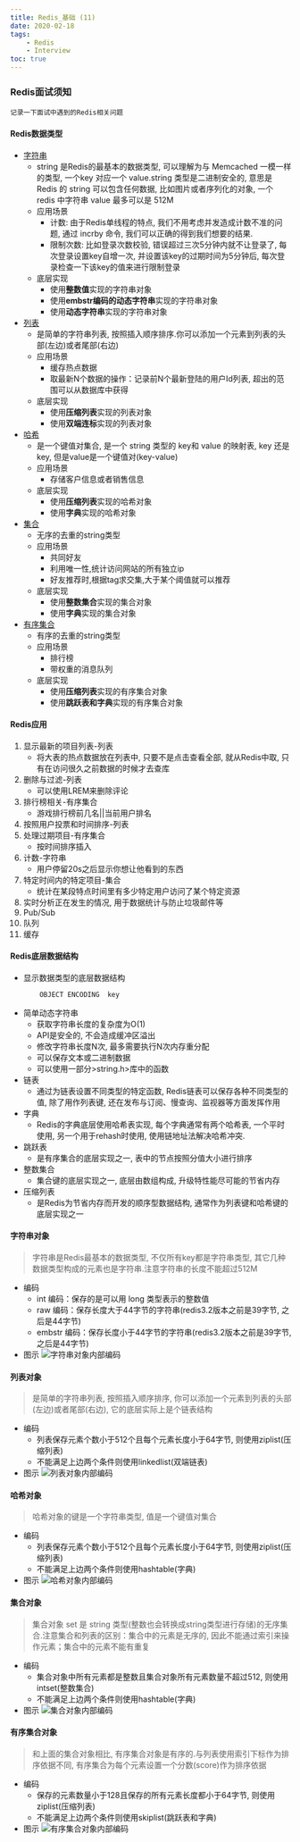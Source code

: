 ```yaml
---
title: Redis_基础 (11)
date: 2020-02-18
tags: 
    - Redis
    - Interview
toc: true
---
```


### Redis面试须知
    记录一下面试中遇到的Redis相关问题

<!-- more -->

#### Redis数据类型
- <a href="#desc1" title="字符串对象">字符串</a>
    * string 是Redis的最基本的数据类型, 可以理解为与 Memcached 一模一样的类型, 一个key 对应一个 value.string 类型是二进制安全的, 意思是 Redis 的 string 可以包含任何数据, 比如图片或者序列化的对象, 一个 redis 中字符串 value 最多可以是 512M
    * 应用场景
        * 计数: 由于Redis单线程的特点, 我们不用考虑并发造成计数不准的问题, 通过 incrby 命令, 我们可以正确的得到我们想要的结果.
        * 限制次数: 比如登录次数校验, 错误超过三次5分钟内就不让登录了, 每次登录设置key自增一次, 并设置该key的过期时间为5分钟后, 每次登录检查一下该key的值来进行限制登录
    * 底层实现
        * 使用**整数值**实现的字符串对象
        * 使用**embstr编码的动态字符串**实现的字符串对象
        * 使用**动态字符串**实现的字符串对象
- <a href="#desc2" title="列表对象">列表</a>
    * 是简单的字符串列表, 按照插入顺序排序.你可以添加一个元素到列表的头部(左边)或者尾部(右边)
    * 应用场景
        * 缓存热点数据
        * 取最新N个数据的操作：记录前N个最新登陆的用户Id列表, 超出的范围可以从数据库中获得
    * 底层实现
        * 使用**压缩列表**实现的列表对象
        * 使用**双端连标**实现的列表对象
- <a href="#desc3" title="哈希对象">哈希</a>
    * 是一个键值对集合, 是一个 string 类型的 key和 value 的映射表, key 还是key, 但是value是一个键值对(key-value)
    * 应用场景
        * 存储客户信息或者销售信息
    * 底层实现
        * 使用**压缩列表**实现的哈希对象
        * 使用**字典**实现的哈希对象
- <a href="#desc4" title="集合对象">集合</a>
    * 无序的去重的string类型
    * 应用场景
        * 共同好友 
        * 利用唯一性,统计访问网站的所有独立ip 
        * 好友推荐时,根据tag求交集,大于某个阈值就可以推荐
    * 底层实现
        * 使用**整数集合**实现的集合对象
        * 使用**字典**实现的集合对象
- <a href="#desc5" title="有序集合对象">有序集合</a>
    * 有序的去重的string类型
    * 应用场景
        * 排行榜 
        * 带权重的消息队列
    * 底层实现
        * 使用**压缩列表**实现的有序集合对象
        * 使用**跳跃表和字典**实现的有序集合对象

#### Redis应用
1. 显示最新的项目列表-列表
    * 将大表的热点数据放在列表中, 只要不是点击查看全部, 就从Redis中取, 只有在访问很久之前数据的时候才去查库
2. 删除与过滤-列表
    * 可以使用LREM来删除评论
3. 排行榜相关-有序集合
    * 游戏排行榜前几名||当前用户排名
4. 按照用户投票和时间排序-列表
5. 处理过期项目-有序集合
    * 按时间排序插入
6. 计数-字符串
    * 用户停留20s之后显示你想让他看到的东西
7. 特定时间内的特定项目-集合
    * 统计在某段特点时间里有多少特定用户访问了某个特定资源
8. 实时分析正在发生的情况, 用于数据统计与防止垃圾邮件等
9. Pub/Sub
10. 队列
11. 缓存

#### Redis底层数据结构
- 显示数据类型的底层数据结构
    ```bash
        OBJECT ENCODING  key
    ```
- 简单动态字符串
    * 获取字符串长度的复杂度为O(1)
    * API是安全的, 不会造成缓冲区溢出
    * 修改字符串长度N次, 最多需要执行N次内存重分配
    * 可以保存文本或二进制数据
    * 可以使用一部分&gt;string.h>库中的函数
- 链表
    * 通过为链表设置不同类型的特定函数, Redis链表可以保存各种不同类型的值, 除了用作列表键, 还在发布与订阅、慢查询、监视器等方面发挥作用
- 字典
    * Redis的字典底层使用哈希表实现, 每个字典通常有两个哈希表, 一个平时使用, 另一个用于rehash时使用, 使用链地址法解决哈希冲突.
- 跳跃表
    * 是有序集合的底层实现之一, 表中的节点按照分值大小进行排序
- 整数集合
    * 集合键的底层实现之一, 底层由数组构成, 升级特性能尽可能的节省内存
- 压缩列表
    * 是Redis为节省内存而开发的顺序型数据结构, 通常作为列表键和哈希键的底层实现之一

#### <span id="desc1">字符串对象</a>
> 字符串是Redis最基本的数据类型, 不仅所有key都是字符串类型, 其它几种数据类型构成的元素也是字符串.注意字符串的长度不能超过512M
- 编码
    * int 编码：保存的是可以用 long 类型表示的整数值
    * raw 编码：保存长度大于44字节的字符串(redis3.2版本之前是39字节, 之后是44字节)
    * embstr 编码：保存长度小于44字节的字符串(redis3.2版本之前是39字节, 之后是44字节)
- 图示
    ![字符串对象内部编码](/img/20200218_1.png)

#### <span id="desc2">列表对象</a>
> 是简单的字符串列表, 按照插入顺序排序, 你可以添加一个元素到列表的头部(左边)或者尾部(右边), 它的底层实际上是个链表结构
- 编码
    * 列表保存元素个数小于512个且每个元素长度小于64字节, 则使用ziplist(压缩列表)
    * 不能满足上边两个条件则使用linkedlist(双端链表)
- 图示
    ![列表对象内部编码](/img/20200218_2.png)

#### <span id="desc3">哈希对象</a>
> 哈希对象的键是一个字符串类型, 值是一个键值对集合
- 编码
    * 列表保存元素个数小于512个且每个元素长度小于64字节, 则使用ziplist(压缩列表)
    * 不能满足上边两个条件则使用hashtable(字典)
- 图示
    ![哈希对象内部编码](/img/20200218_3.png)

#### <span id="desc4">集合对象</a>
> 集合对象 set 是 string 类型(整数也会转换成string类型进行存储)的无序集合.注意集合和列表的区别：集合中的元素是无序的, 因此不能通过索引来操作元素；集合中的元素不能有重复
- 编码
    * 集合对象中所有元素都是整数且集合对象所有元素数量不超过512, 则使用intset(整数集合)
    * 不能满足上边两个条件则使用hashtable(字典)
- 图示
    ![集合对象内部编码](/img/20200218_4.png)

#### <span id="desc4">有序集合对象</a>
> 和上面的集合对象相比, 有序集合对象是有序的.与列表使用索引下标作为排序依据不同, 有序集合为每个元素设置一个分数(score)作为排序依据
- 编码
    * 保存的元素数量小于128且保存的所有元素长度都小于64字节, 则使用ziplist(压缩列表)
    * 不能满足上边两个条件则使用skiplist(跳跃表和字典)
- 图示
    ![有序集合对象内部编码](/img/20200218_5.png)


